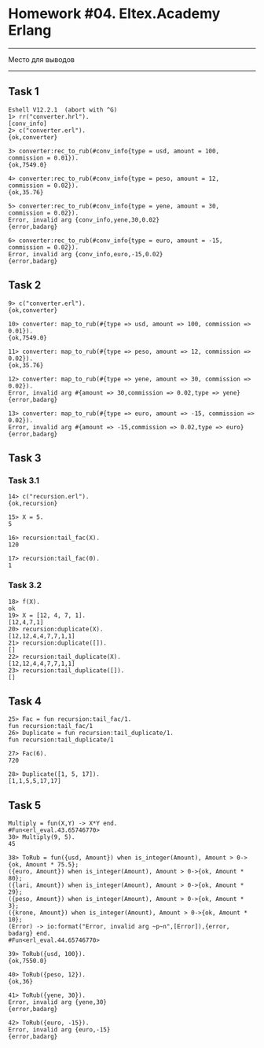 # Homework #04. Eltex.Academy Erlang #

____________________________
Место для выводов
___________________________

## Task 1 ##


    Eshell V12.2.1  (abort with ^G)
    1> rr("converter.hrl").
    [conv_info]
    2> c("converter.erl").
    {ok,converter}
    
    3> converter:rec_to_rub(#conv_info{type = usd, amount = 100, commission = 0.01}).
    {ok,7549.0}
    
    4> converter:rec_to_rub(#conv_info{type = peso, amount = 12, commission = 0.02}).
    {ok,35.76}
    
    5> converter:rec_to_rub(#conv_info{type = yene, amount = 30, commission = 0.02}).
    Error, invalid arg {conv_info,yene,30,0.02}
    {error,badarg}
    
    6> converter:rec_to_rub(#conv_info{type = euro, amount = -15, commission = 0.02}).
    Error, invalid arg {conv_info,euro,-15,0.02}
    {error,badarg}


## Task 2 ##

    9> c("converter.erl"). 
    {ok,converter}  
    
    10> converter: map_to_rub(#{type => usd, amount => 100, commission => 0.01}).
    {ok,7549.0}
    
    11> converter: map_to_rub(#{type => peso, amount => 12, commission => 0.02}).
    {ok,35.76}
    
    12> converter: map_to_rub(#{type => yene, amount => 30, commission => 0.02}).
    Error, invalid arg #{amount => 30,commission => 0.02,type => yene}
    {error,badarg}
    
    13> converter: map_to_rub(#{type => euro, amount => -15, commission => 0.02}).
    Error, invalid arg #{amount => -15,commission => 0.02,type => euro}
    {error,badarg}


## Task 3 ##

### Task 3.1 ###

    14> c("recursion.erl"). 
    {ok,recursion}      
    
    15> X = 5.
    5
    
    16> recursion:tail_fac(X).
    120
    
    17> recursion:tail_fac(0).
    1



### Task 3.2 ###
    18> f(X).
    ok
    19> X = [12, 4, 7, 1].
    [12,4,7,1]
    20> recursion:duplicate(X).
    [12,12,4,4,7,7,1,1]
    21> recursion:duplicate([]).
    []
    22> recursion:tail_duplicate(X).
    [12,12,4,4,7,7,1,1]
    23> recursion:tail_duplicate([]).
    []


## Task 4 ##

    25> Fac = fun recursion:tail_fac/1.
    fun recursion:tail_fac/1
    26> Duplicate = fun recursion:tail_duplicate/1.    
    fun recursion:tail_duplicate/1

    27> Fac(6).
    720
    
    28> Duplicate([1, 5, 17]).
    [1,1,5,5,17,17]


## Task 5 ##
    Multiply = fun(X,Y) -> X*Y end.
    #Fun<erl_eval.43.65746770>
    30> Multiply(9, 5).
    45
    
    38> ToRub = fun({usd, Amount}) when is_integer(Amount), Amount > 0->{ok, Amount * 75.5};
    ({euro, Amount}) when is_integer(Amount), Amount > 0->{ok, Amount * 80};
    ({lari, Amount}) when is_integer(Amount), Amount > 0->{ok, Amount * 29};
    ({peso, Amount}) when is_integer(Amount), Amount > 0->{ok, Amount * 3};
    ({krone, Amount}) when is_integer(Amount), Amount > 0->{ok, Amount * 10};
    (Error) -> io:format("Error, invalid arg ~p~n",[Error]),{error, badarg} end.
    #Fun<erl_eval.44.65746770>
    
    39> ToRub({usd, 100}). 
    {ok,7550.0}
    
    40> ToRub({peso, 12}).
    {ok,36}
    
    41> ToRub({yene, 30}).
    Error, invalid arg {yene,30}
    {error,badarg}
    
    42> ToRub({euro, -15}).
    Error, invalid arg {euro,-15}
    {error,badarg}       







